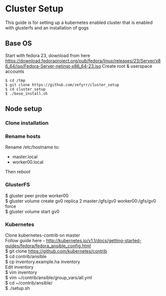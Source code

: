 # Cluster Setup
This guide is for setting up a kubernetes enabled cluster that is enabled with glusterfs and an installation of gogs

## Base OS

Start with fedora 23, download from here https://download.fedoraproject.org/pub/fedora/linux/releases/23/Server/x86_64/iso/Fedora-Server-netinst-x86_64-23.iso
Create root & userspace accounts

    $ cd /tmp  
    $ git clone https://github.com/zefyrr/cluster_setup  
    $ cd cluster_setup  
    $ ./base_install.sh


## Node setup
### Clone installation
### Rename hosts
Rename /etc/hostname to:
* master.local
* worker00.local

Then reboot
### GlusterFS 
  $ gluster peer probe worker00  
  $ gluster volume create gv0 replica 2 master:/gfs/gv0 worker00:/gfs/gv0 force  
  $ gluster volume start gv0

### Kubernetes
Clone kubernetes-contrib on master  
Follow guide here - http://kubernetes.io/v1.1/docs/getting-started-guides/fedora/fedora_ansible_config.html  
  $ git clone https://github.com/kubernetes/contrib  
  $ cd contrib/ansible  
  $ cp inventory.example.ha inventory  
Edit inventory  
  $ vim inventory  
  $ vim ~/contrib/ansible/group_vars/all.yml  
  $ cd ~/contrib/ansible/  
  $ ./setup.sh  
  

